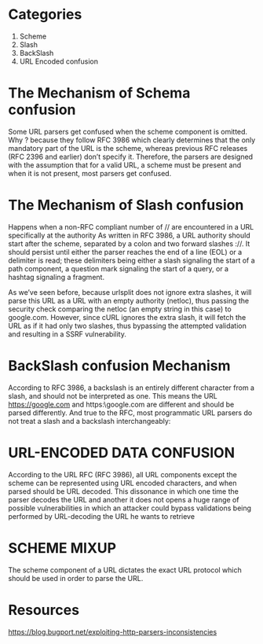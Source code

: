 # Categories
1. Scheme
2. Slash
3. BackSlash 
4. URL Encoded confusion 

# The Mechanism of Schema confusion
Some URL parsers get confused when the scheme component is omitted. Why ? because they follow RFC 3986
which clearly determines that the only mandatory part of the URL is the scheme, whereas previous RFC releases (RFC 2396 and
earlier) don’t specify it. Therefore, the parsers are designed with the assumption that for a valid URL, 
a scheme must be present and when it is not present, most parsers get confused.

# The Mechanism of Slash confusion
Happens when a non-RFC compliant number of // are encountered in a URL specifically at the authority
As written in RFC 3986, a URL authority should start after the scheme, separated by a colon and two forward slashes ://.
It should persist until either the parser reaches the end of a line (EOL) or a delimiter is read; these delimiters being
either a slash signaling the start of a path component, a question mark signaling the start of a query, or a hashtag
signaling a fragment.

As we’ve seen before, because urlsplit does not ignore extra slashes, it will parse this URL as a URL with an empty authority
(netloc), thus passing the security check comparing the netloc (an empty string in this case) to google.com. However, since
cURL ignores the extra slash, it will fetch the URL as if it had only two slashes, thus bypassing the attempted validation and
resulting in a SSRF vulnerability.

# BackSlash confusion Mechanism
According to RFC 3986, a backslash is an entirely different character from a slash, and should not be interpreted
as one. This means the URL https://google.com and https:\\google.com are different and should be parsed differently.
And true to the RFC, most programmatic URL parsers do not treat a slash and a backslash interchangeably:

# URL-ENCODED DATA CONFUSION
According to the URL RFC (RFC 3986), all URL components except the scheme can be represented using URL encoded
characters, and when parsed should be URL decoded.
This dissonance in which one time the parser decodes the URL and another it does not opens a huge range of possible
vulnerabilities in which an attacker could bypass validations being performed by URL-decoding the URL he wants to
retrieve

# SCHEME MIXUP
The scheme component of a URL dictates the exact URL protocol which should be used in order to
parse the URL. 

# Resources 
https://blog.bugport.net/exploiting-http-parsers-inconsistencies